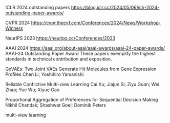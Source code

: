 ICLR 2024 outstanding papers
https://blog.iclr.cc/2024/05/06/iclr-2024-outstanding-paper-awards/


CVPR 2024
https://cvpr.thecvf.com/Conferences/2024/News/Workshop-Winners


NeurIPS 2023
https://neurips.cc/Conferences/2023



AAAI 2024
https://aaai.org/about-aaai/aaai-awards/aaai-24-paper-awards/
AAAI-24 Outstanding Paper Award
These papers exemplify the highest standards in technical contribution and exposition.

GxVAEs: Two Joint VAEs Generate Hit Molecules from Gene Expression Profiles
Chen Li; Yoshihiro Yamanishi

Reliable Conflictive Multi-view Learning
Cai Xu; Jiajun Si; Ziyu Guan; Wei Zhao; Yue Wu; Xiyue Gao

Proportional Aggregation of Preferences for Sequential Decision Making
Nikhil Chandak; Shashwat Goel; Dominik Peters


multi-view learning

